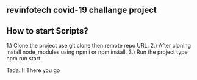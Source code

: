 ## revinfotech covid-19 challange project
## How to start Scripts? 
1.) Clone the project use git clone then remote repo URL.
2.) After cloning install node_modules using npm i or npm install.
3.) Run the project type npm run start.

Tada..!! There you go 


